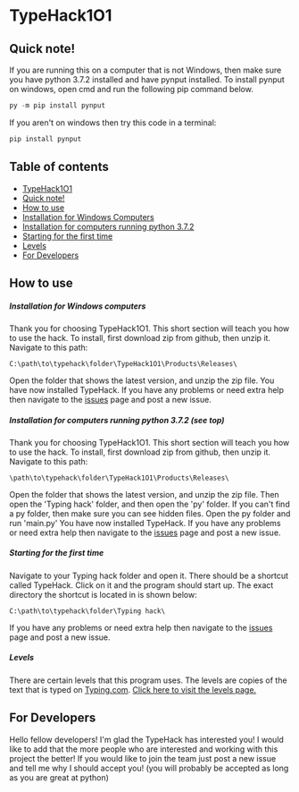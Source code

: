 # TypeHack1O1

## Quick note!

If you are running this on a computer that is not Windows, then make sure you have python 3.7.2 installed and have pynput installed. To install pynput on windows, open cmd and run the following pip command below.
```python
py -m pip install pynput
```

If you aren't on windows then try this code in a terminal:
```python
pip install pynput
```

## Table of contents

- [TypeHack1O1](https://github.com/S-W-dev/TypeHack1O1/blob/master/README.md#typehack1o1)
- [Quick note!](https://github.com/S-W-dev/TypeHack1O1/blob/master/README.md#quick-note)
- [How to use](https://github.com/S-W-dev/TypeHack1O1/blob/master/README.md#how-to-use)
- [Installation for Windows Computers](https://github.com/S-W-dev/TypeHack1O1/blob/master/README.md#installation-for-windows-computers)
- [Installation for computers running python 3.7.2](https://github.com/S-W-dev/TypeHack1O1/blob/master/README.md#installation-for-computers-running-python-372-see-top)
- [Starting for the first time](https://github.com/S-W-dev/TypeHack1O1/blob/master/README.md#starting-for-the-first-time)
- [Levels](docs/levels.md)
- [For Developers](#for-developers)


## How to use

##### Installation for Windows computers

Thank you for choosing TypeHack1O1. This short section will teach you how to use the hack. To install, first download zip from github, then unzip it. Navigate to this path:
```
C:\path\to\typehack\folder\TypeHack1O1\Products\Releases\
```
Open the folder that shows the latest version, and unzip the zip file. You have now installed TypeHack.
If you have any problems or need extra help then navigate to the [issues](https://github.com/S-W-dev/TypeHack1O1/issues) page and post a new issue.

##### Installation for computers running python 3.7.2 (see top)

Thank you for choosing TypeHack1O1. This short section will teach you how to use the hack. To install, first download zip from github, then unzip it. Navigate to this path:
```
\path\to\typehack\folder\TypeHack1O1\Products\Releases\
```
Open the folder that shows the latest version, and unzip the zip file. Then open the 'Typing hack' folder, and then open the 'py' folder. If you can't find a py folder, then make sure you can see hidden files. Open the py folder and run 'main.py'
You have now installed TypeHack.
If you have any problems or need extra help then navigate to the [issues](https://github.com/S-W-dev/TypeHack1O1/issues) page and post a new issue.

##### Starting for the first time

Navigate to your Typing hack folder and open it. There should be a shortcut called TypeHack. Click on it and the program should start up. The exact directory the shortcut is located in is shown below:
```
C:\path\to\typehack\folder\Typing hack\
```
If you have any problems or need extra help then navigate to the [issues](https://github.com/S-W-dev/TypeHack1O1/issues) page and post a new issue.

##### Levels

There are certain levels that this program uses. The levels are copies of the text that is typed on [Typing.com](https://typing.com/). [Click here to visit the levels page.](docs/levels.md)

## For Developers

Hello fellow developers! I'm glad the TypeHack has interested you! I would like to add that the more people who are interested and working with this project the better! If you would like to join the team just post a new issue and tell me why I should accept you! (you will probably be accepted as long as you are great at python)
